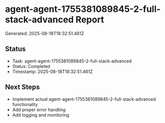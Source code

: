 # agent-agent-1755381089845-2-full-stack-advanced Report

Generated: 2025-08-18T18:32:51.461Z

## Status
- Task: agent-agent-1755381089845-2-full-stack-advanced
- Status: Completed
- Timestamp: 2025-08-18T18:32:51.461Z

## Next Steps
- Implement actual agent-agent-1755381089845-2-full-stack-advanced functionality
- Add proper error handling
- Add logging and monitoring
